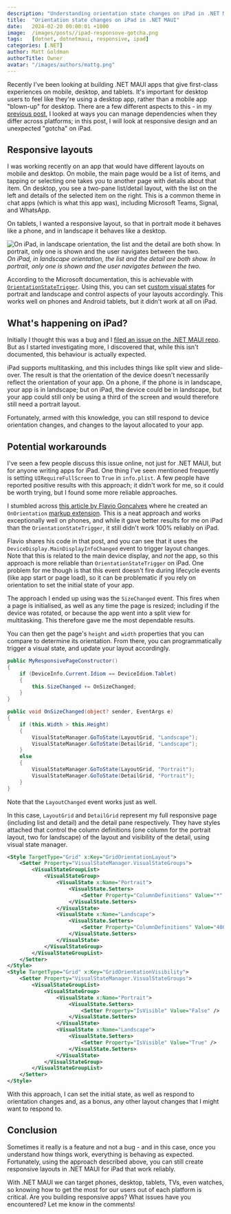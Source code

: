 ```yaml
---
description: "Understanding orientation state changes on iPad in .NET MAUI and why OrientationStateTrigger behaves differently due to iPad's multitasking capabilities."
title:  "Orientation state changes on iPad in .NET MAUI"
date:   2024-02-20 00:00:01 +1000
image:  /images/posts//ipad-responsove-gotcha.png
tags:   [dotnet, dotnetmaui, responsive, ipad]
categories: [.NET]
author: Matt Goldman
authorTitle: Owner
avatar: "/images/authors/mattg.png"
---
```


Recently I've been looking at building .NET MAUI apps that give first-class experiences on mobile, desktop, and tablets. It's important for desktop users to feel like they're using a desktop app, rather than a mobile app "blown-up" for desktop. There are a few different aspects to this - in my [previous post](/posts/idiom-dependencies/), I looked at ways you can manage dependencies when they differ across platforms; in this post, I will look at responsive design and an unexpected "gotcha" on iPad.

## Responsive layouts

I was working recently on an app that would have different layouts on mobile and desktop. On mobile, the main page would be a list of items, and tapping or selecting one takes you to another page with details about that item. On desktop, you see a two-pane list/detail layout, with the list on the left and details of the selected item on the right. This is a common theme in chat apps (which is what this app was), including Microsoft Teams, Signal, and WhatsApp.

On tablets, I wanted a responsive layout, so that in portrait mode it behaves like a phone, and in landscape it behaves like a desktop.

![On iPad, in landscape orientation, the list and the detail are both show. In portrait, only one is shown and the user navigates between the two.](/images/posts//ipad-landscape-portrait.png)
_On iPad, in landscape orientation, the list and the detail are both show. In portrait, only one is shown and the user navigates between the two._

According to the Microsoft documentation, this is achievable with [`OrientationStateTrigger`](https://learn.microsoft.com/dotnet/maui/fundamentals/triggers?view=net-maui-8.0#orientation-state-trigger). Using this, you can set [custom visual states](https://learn.microsoft.com/dotnet/maui/user-interface/visual-states?view=net-maui-8.0#define-custom-visual-states) for portrait and landscape and control aspects of your layouts accordingly. This works well on phones and Android tablets, but it didn't work at all on iPad.

## What's happening on iPad?

Initially I thought this was a bug and I [filed an issue on the .NET MAUI repo](https://github.com/dotnet/maui/issues/20491). But as I started investigating more, I discovered that, while this isn't documented, this behaviour is actually expected.

iPad supports multitasking, and this includes things like split view and slide-over. The result is that the orientation of the device doesn't necessarily reflect the orientation of your app. On a phone, if the phone is in landscape, your app is in landscape; but on iPad, the device could be in landscape, but your app could still only be using a third of the screen and would therefore still need a portrait layout.

Fortunately, armed with this knowledge, you can still respond to device orientation changes, and changes to the layout allocated to your app.

## Potential workarounds

I've seen a few people discuss this issue online, not just for .NET MAUI, but for anyone writing apps for iPad. One thing I've seen mentioned frequently is setting `UIRequireFullScreen` to `True` in `info.plist`. A few people have reported positive results with this approach; it didn't work for me, so it could be worth trying, but I found some more reliable approaches.

I stumbled across [this article by Flavio Goncalves](https://www.cayas.de/en/blog/responsive-layouts-for-dotnet-maui) where he created an `OnOrientation` [markup extension](https://learn.microsoft.com/dotnet/maui/xaml/fundamentals/markup-extensions?view=net-maui-8.0). This is a neat approach and works exceptionally well on phones, and while it gave better results for me on iPad than the `OrientationStateTrigger`, it still didn't work 100% reliably on iPad.

Flavio shares his code in that post, and you can see that it uses the `DeviceDisplay.MainDisplayInfoChanged` event to trigger layout changes. Note that this is related to the main device display, and _not_ the app, so this approach is more reliable than `OrientationStateTrigger` on iPad. One problem for me though is that this event doesn't fire during lifecycle events (like app start or page load), so it can be problematic if you rely on orientation to set the initial state of your app.

The approach I ended up using was the `SizeChanged` event. This fires when a page is initialised, as well as any time the page is resized; including if the device was rotated, or because the app went into a split view for multitasking. This therefore gave me the most dependable results.

You can then get the page's `height` and `width` properties that you can compare to determine its orientation. From there, you can programmatically trigger a visual state, and update your layout accordingly.

```csharp
public MyResponsivePageConstructor()
{
    if (DeviceInfo.Current.Idiom == DeviceIdiom.Tablet)
    {
        this.SizeChanged += OnSizeChanged;
    }
}

public void OnSizeChanged(object? sender, EventArgs e)
{
    if (this.Width > this.Height)
    {
        VisualStateManager.GoToState(LayoutGrid, "Landscape");
        VisualStateManager.GoToState(DetailGrid, "Landscape");
    }
    else
    {
        VisualStateManager.GoToState(LayoutGrid, "Portrait");
        VisualStateManager.GoToState(DetailGrid, "Portrait");
    }
}
```

Note that the `LayoutChanged` event works just as well.

In this case, `LayoutGrid` and `DetailGrid` represent my full responsive page (including list and detail) and the detail pane respectively. They have styles attached that control the column definitions (one column for the portrait layout, two for landscape) of the layout and visibility of the detail, using visual state manager.

```xml
<Style TargetType="Grid" x:Key="GridOrientationLayout">
    <Setter Property="VisualStateManager.VisualStateGroups">
        <VisualStateGroupList>
            <VisualStateGroup>
                <VisualState x:Name="Portrait">
                    <VisualState.Setters>
                        <Setter Property="ColumnDefinitions" Value="*" />
                    </VisualState.Setters>
                </VisualState>
                <VisualState x:Name="Landscape">
                    <VisualState.Setters>
                        <Setter Property="ColumnDefinitions" Value="400,*" />
                    </VisualState.Setters>
                </VisualState>
            </VisualStateGroup>
        </VisualStateGroupList>
    </Setter>
</Style>
<Style TargetType="Grid" x:Key="GridOrientationVisibility">
    <Setter Property="VisualStateManager.VisualStateGroups">
        <VisualStateGroupList>
            <VisualStateGroup>
                <VisualState x:Name="Portrait">
                    <VisualState.Setters>
                        <Setter Property="IsVisible" Value="False" />
                    </VisualState.Setters>
                </VisualState>
                <VisualState x:Name="Landscape">
                    <VisualState.Setters>
                        <Setter Property="IsVisible" Value="True" />
                    </VisualState.Setters>
                </VisualState>
            </VisualStateGroup>
        </VisualStateGroupList>
    </Setter>
</Style>
```

With this approach, I can set the initial state, as well as respond to orientation changes and, as a bonus, any other layout changes that I might want to respond to.

## Conclusion

Sometimes it really is a feature and not a bug - and in this case, once you understand how things work, everything is behaving as expected. Fortunately, using the approach described above, you can still create responsive layouts in .NET MAUI for iPad that work reliably.

With .NET MAUI we can target phones, desktop, tablets, TVs, even watches, so knowing how to get the most for our users out of each platform is critical. Are you building responsive apps? What issues have you encountered? Let me know in the comments!
